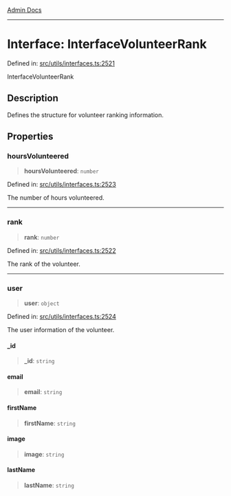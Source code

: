 [Admin Docs](/)

***

# Interface: InterfaceVolunteerRank

Defined in: [src/utils/interfaces.ts:2521](https://github.com/PalisadoesFoundation/talawa-admin/blob/main/src/utils/interfaces.ts#L2521)

InterfaceVolunteerRank

## Description

Defines the structure for volunteer ranking information.

## Properties

### hoursVolunteered

> **hoursVolunteered**: `number`

Defined in: [src/utils/interfaces.ts:2523](https://github.com/PalisadoesFoundation/talawa-admin/blob/main/src/utils/interfaces.ts#L2523)

The number of hours volunteered.

***

### rank

> **rank**: `number`

Defined in: [src/utils/interfaces.ts:2522](https://github.com/PalisadoesFoundation/talawa-admin/blob/main/src/utils/interfaces.ts#L2522)

The rank of the volunteer.

***

### user

> **user**: `object`

Defined in: [src/utils/interfaces.ts:2524](https://github.com/PalisadoesFoundation/talawa-admin/blob/main/src/utils/interfaces.ts#L2524)

The user information of the volunteer.

#### \_id

> **\_id**: `string`

#### email

> **email**: `string`

#### firstName

> **firstName**: `string`

#### image

> **image**: `string`

#### lastName

> **lastName**: `string`
